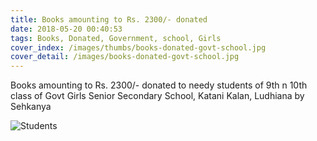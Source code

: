 ```yaml
---
title: Books amounting to Rs. 2300/- donated
date: 2018-05-20 00:40:53
tags: Books, Donated, Government, school, Girls
cover_index: /images/thumbs/books-donated-govt-school.jpg
cover_detail: /images/books-donated-govt-school.jpg
---
```


Books amounting to Rs. 2300/- donated to needy students of 9th n 10th class of Govt Girls Senior Secondary School, Katani Kalan, Ludhiana by Sehkanya

![Students](/images/books-donated-govt-school.jpg)
